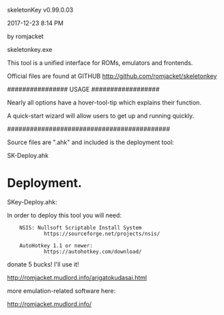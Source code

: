 skeletonKey v0.99.0.03

 2017-12-23 8:14 PM
 
by romjacket 

skeletonkey.exe

This tool is a unified interface for ROMs, emulators and frontends.

Official files are found at GITHUB
http://github.com/romjacket/skeletonkey


  


################  USAGE  ##################

Nearly all options have a hover-tool-tip which explains their function.

A quick-start wizard will allow users to get up and running quickly.

###########################################

Source files are ".ahk" and included is the deployment tool:

SK-Deploy.ahk

# Deployment.

SKey-Deploy.ahk:  

In order to deploy this tool you will need:

		NSIS: Nullsoft Scriptable Install System
				https://sourceforge.net/projects/nsis/

		AutoHotkey 1.1 or newer:
				https://autohotkey.com/download/
				
				

donate 5 bucks!  I'll use it!

http://romjacket.mudlord.info/arigatokudasai.html

more emulation-related software here:  

http://romjacket.mudlord.info/